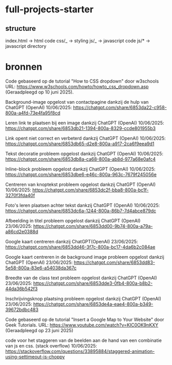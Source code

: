# full-projects-starter

## structure

index.html -> html code
css/_ -> styling
js/_ -> javascript code
js/\* -> javascript directory

# bronnen

Code gebaseerd op de tutorial "How to CSS dropdown" door w3schools
URL: https://www.w3schools.com/howto/howto_css_dropdown.asp
(Geraadpleegd op 10 juni 2025).

Background-image opgelost van contactpagine dankzij de hulp van ChatGPT (OpenAI)
10/06/2025: https://chatgpt.com/share/6853da22-c958-800a-a4fd-73e4fa95f8cd

Leren link te plaatsen bij een image dankzij ChatGPT (OpenAI)
10/06/2025: https://chatgpt.com/share/6853db21-1394-800a-8329-ccde801955b3

Link opent niet correct en verbeterd dankzij ChatGPT (OpenAI)
10/06/2025: https://chatgpt.com/share/6853db65-d2e8-800a-a917-2ca6f9eea9d1

Tekst decoratie probleem opgelost dankzij ChatGPT (OpenAI)
10/06/2025: https://chatgpt.com/share/6853db8a-ca68-800a-ab8d-977a68e0afc4

Inline-block probleem opgelost dankzij ChatGPT (OpenAI)
10/06/2025: https://chatgpt.com/share/6853dbe6-e46c-800a-963c-7679f245056e

Centreren van knoptekst probleem opgelost dankzij ChatGPT (OpenAI)
10/06/2025: https://chatgpt.com/share/6853dc2f-bba8-800a-bc1f-3270f3fda40f

Foto's leren plaatsen achter tekst dankzij ChatGPT (OpenAI)
10/06/2025: https://chatgpt.com/share/6853dc6a-1244-800a-86b7-7d4abce879dc

Afbeelding in titel probleem opgelost dankzij ChatGPT (OpenAI)
23/06/2025: https://chatgpt.com/share/6853dd00-9b74-800a-a79a-a86cd2e0388d

Google kaart centreren dankzij ChatGPT(OpenAI)
23/06/2025: https://chatgpt.com/share/6853dd46-3f7c-800a-bc17-4da6b2c084ae

Google kaart centreren in de background image probleem opgelost dankzij ChatGPT (OpenAI)
23/06/2025: https://chatgpt.com/share/6853dd83-5e58-800a-83e6-a54038da367c

Breedte van de class text probleem opgelost dankzij ChatGPT (OpenAI)
23/06/2025: https://chatgpt.com/share/6853dde3-0fb4-800a-b8b2-44da36b542f3

Inschrijvingsknop plaatsing probleem opgelost dankzij ChatGPT (OpenAI)
23/06/2025: https://chatgpt.com/share/6853de4a-eae4-800a-b349-39672bdbc483

Code gebaseerd op de tutorial "Insert a Google Map to Your Website" door Geek Tutorials.
URL: https://www.youtube.com/watch?v=KIC0OK9nKXY (Geraadpleegd op 23 juni 2025)

code voor het staggeren van de beelden aan de hand van een combinatie van js en css. (stack overflow)
10/06/2025: https://stackoverflow.com/questions/33895884/staggered-animation-using-settimeout-is-choppy

